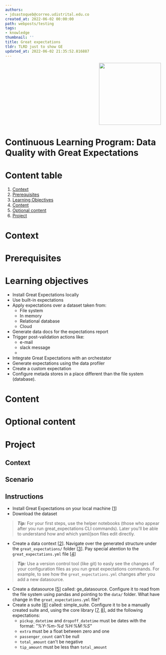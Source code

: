 ```yaml
---
authors:
- jdsastoqueb@correo.udistrital.edu.co
created_at: 2022-06-02 00:00:00
path: webposts/testing
tags:
- knowledge
thumbnail: ''
title: Great expectations
tldr: TLRD just to show GE
updated_at: 2022-06-02 21:35:52.816887
---
```


<div style="text-align: right;"><img src="https://www.factored.ai/wp-content/uploads/2020/11/Recurso-13.png" width="200"></div>

# Continuous Learning Program: Data Quality with Great Expectations

# Content table

1. [Context](#context)
2. [Prerequisites](#prerequisites)
3. [Learning Objectives](#Learning-objectives)
4. [Content](#content)
5. [Optional content](#optional-content)
6. [Project](#projects)

# Context

# Prerequisites

# Learning objectives
* Install Great Expectations locally
* Use built-in expectations
* Apply expectations over a dataset taken from:
    * File system
    * In memory
    * Relational database
    * Cloud
* Generate data docs for the expectations report
* Trigger post-validation actions like:
    * e-mail
    * slack message
    * 
* Integrate Great Expectations with an orchestator
* Generate expectations using the data profiler
* Create a custom expectation
* Configure metada stores in a place different than the file system (database).

# Content

# Optional content

# Project

## Context

## Scenario

## Instructions
* Install Great Expectations on your local machine [[1](https://docs.greatexpectations.io/docs/guides/setup/installation/local)]
* Download the dataset

> **_Tip:_**  For your first steps, use the helper notebooks (those who appear after you run great_expectations CLI commands). Later you'll be able to understand how and which yaml/json files edit directly.

* Create a data context [[2](https://docs.greatexpectations.io/docs/guides/setup/configuring_data_contexts/how_to_configure_a_new_data_context_with_the_cli)]. Navigate over the generated structure under the `great_expectations/` folder [[3](https://docs.greatexpectations.io/docs/tutorials/getting_started/initialize_a_data_context#:~:text=About%20the%20great_expectations/%20directory%20structure)]. Pay special atention to the `great_expectations.yml` file [[4](https://great-expectations.readthedocs.io/en/0.13.4/reference/spare_parts/data_context_reference.html)]

> **_Tip:_** Use a version control tool (like git) to easly see the changes of your configuration files as you run great expectations commands. For example, to see how the `great_expectations.yml` changes after you add a new datasource.

* Create a datasource [[5](https://docs.greatexpectations.io/docs/tutorials/getting_started/tutorial_connect_to_data)] called: ge_datasource. Configure it to read from the file system using pandas and pointing to the `data/` folder. What have change in the `great_expectations.yml` file?
* Create a suite [[6](https://docs.greatexpectations.io/docs/guides/expectations/how_to_create_and_edit_expectations_based_on_domain_knowledge_without_inspecting_data_directly)] called: simple_suite. Configure it to be a manually created suite and, using the core library [[7](https://greatexpectations.io/expectations/), [8](https://legacy.docs.greatexpectations.io/en/latest/reference/glossary_of_expectations.html)], add the following expectations:
    * `pickup_datetime` and `dropoff_datetime` must be dates with the format: *"%Y-%m-%d %H:%M:%S"*
    * `extra` must be a float between zero and one
    * `passenger_count` can't be null
    * `total_amount` can't be negative
    * `tip_amount` must be less than `total_amount`